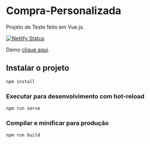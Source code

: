 # Compra-Personalizada
Projeto de Teste feito em Vue.js.

[![Netlify Status](https://api.netlify.com/api/v1/badges/f91fa623-1282-445a-a21d-499eb8b217b9/deploy-status)](https://app.netlify.com/sites/lojadedoguinhos/deploys)

Demo [clique aqui](https://lojadedoguinhos.netlify.app).


## Instalar o projeto
```
npm install
```

### Executar para desenvolvimento com hot-reload
```
npm run serve
```

### Compilar e minificar para produção
```
npm run build
```
